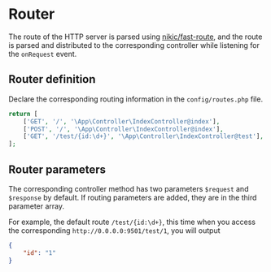 # Router

The route of the HTTP server is parsed using [nikic/fast-route](https://github.com/nikic/FastRoute), and the route is parsed and distributed to the corresponding controller while listening for the `onRequest` event.

## Router definition

Declare the corresponding routing information in the `config/routes.php` file.

```php
return [
    ['GET', '/', '\App\Controller\IndexController@index'],
    ['POST', '/', '\App\Controller\IndexController@index'],
    ['GET', '/test/{id:\d+}', '\App\Controller\IndexController@test'],
];
```

## Router parameters

The corresponding controller method has two parameters `$request` and `$response` by default. If routing parameters are added, they are in the third parameter array.

For example, the default route `/test/{id:\d+}`, this time when you access the corresponding `http://0.0.0.0:9501/test/1`, you will output

```json
{
    "id": "1"
}
```